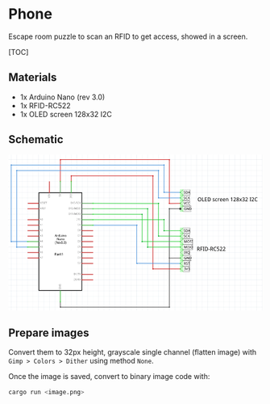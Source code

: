 # Phone

Escape room puzzle to scan an RFID to get access, showed in a screen.

[TOC]

## Materials

* 1x Arduino Nano (rev 3.0)
* 1x RFID-RC522
* 1x OLED screen 128x32 I2C

## Schematic

![schematic](schematic.png)

## Prepare images

Convert them to 32px height, grayscale single channel (flatten image) with `Gimp > Colors > Dither` using method `None`.

Once the image is saved, convert to binary image code with:

```bash
cargo run <image.png>
```
